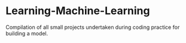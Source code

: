 # Learning-Machine-Learning
Compilation of all small projects undertaken during coding practice for building a model.
